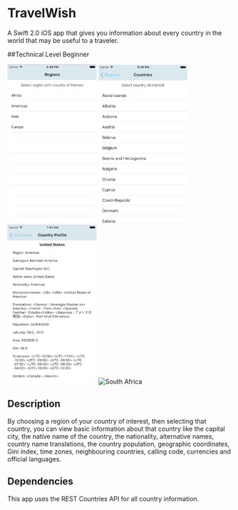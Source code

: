 # TravelWish
A Swift 2.0 iOS app that gives you information about every country in the world that may be useful to a traveler.

##Technical Level
Beginner


<img src="https://github.com/elefantel/TravelWish/blob/master/Screenshots/regions.png" alt="Regions" style="width: 200px;"/>
<img src="https://github.com/elefantel/TravelWish/blob/master/Screenshots/countries.png" alt="Countries" style="width: 200px;"/>
<img src="https://github.com/elefantel/TravelWish/blob/master/Screenshots/usa.png" alt="USA" style="width: 200px;"/>
<img src="https://github.com/elefantel/TravelWish/blob/master/Screenshots/kenya.png" alt="South Africa" style="width: 200px;"/>

## Description
By choosing a region of your country of interest, then selecting that country, you can view basic information about that country like the capital city, the native name of the country, the nationality, alternative names, country name translations, the country population, geographic coordinates, Gini index, time zones, neighbouring countries, calling code, currencies and official languages.

## Dependencies
This app uses the REST Countries API for all country information.
